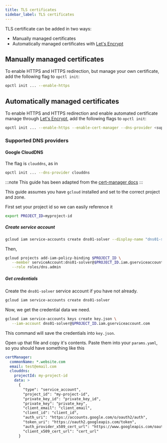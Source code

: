 ```yaml
---
title: TLS certificates
sidebar_label: TLS certificates
---
```


TLS certificate can be added in two ways:
- Manually managed certificates
- Automatically managed certificates with [Let's Encrypt](https://letsencrypt.org/)

## Manually managed certificates
To enable HTTPS and HTTPS redirection, but manage your own certificate, add the following flag to `opctl init`:

```bash
opctl init ... --enable-https
```

## Automatically managed certificates
To enable HTTPS and HTTPS redirection and enable automated certificate manage through [Let's Encrypt](https://letsencrypt.org), add the following flags to `opctl init`:

```bash
opctl init ... --enable-https --enable-cert-manager --dns-provider <supported-dns-provider>
```

### Supported DNS providers

#### Google CloudDNS

The flag is `clouddns`, as in 

```bash
opctl init ... --dns-provider clouddns
```

:::note
This guide has been adapted from the [cert-manager docs](https://cert-manager.io/docs/configuration/acme/dns01/google/) 
:::

This guide assumes you have `gcloud` installed and set to the correct project and zone.

First set your project id so we can easily reference it

```bash
export PROJECT_ID=myproject-id
```

##### Create service account

```bash
gcloud iam service-accounts create dns01-solver --display-name "dns01-solver"
```

Then,

```bash
gcloud projects add-iam-policy-binding $PROJECT_ID \
   --member serviceAccount:dns01-solver@$PROJECT_ID.iam.gserviceaccount.com \
   --role roles/dns.admin
```

##### Get credentials

Create the `dns01-solver` service account if you have not already.

```bash
gcloud iam service-accounts create dns01-solver
```

Now, we get the credential data we need.

```bash
gcloud iam service-accounts keys create key.json \
   --iam-account dns01-solver@$PROJECT_ID.iam.gserviceaccount.com
```

This command will save the credentials into `key.json`.

Open up that file and copy it's contents.
Paste them into your `params.yaml`, so you should have something like this

```yaml
certManager:
  commonName: *.website.com
  email: test@email.com
  clouddns:
    projectId: my-project-id
    data: >
      {
        "type": "service_account",
        "project_id": "my-project-id",
        "private_key_id": "private_key_id",
        "private_key": "private_key",
        "client_email": "client_email",
        "client_id": "client_id",
        "auth_uri": "https://accounts.google.com/o/oauth2/auth",
        "token_uri": "https://oauth2.googleapis.com/token",
        "auth_provider_x509_cert_url": "https://www.googleapis.com/oauth2/v1/certs",
        "client_x509_cert_url": "cert_url"
      }
```